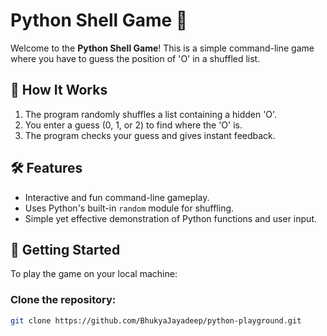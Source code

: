 # Python Shell Game 🎯

Welcome to the **Python Shell Game**! This is a simple command-line game where you have to guess the position of 'O' in a shuffled list.

## 🚀 How It Works

1. The program randomly shuffles a list containing a hidden 'O'.
2. You enter a guess (0, 1, or 2) to find where the 'O' is.
3. The program checks your guess and gives instant feedback.

## 🛠 Features

- Interactive and fun command-line gameplay.
- Uses Python's built-in `random` module for shuffling.
- Simple yet effective demonstration of Python functions and user input.

## 🔧 Getting Started

To play the game on your local machine:

### Clone the repository:

```bash
git clone https://github.com/BhukyaJayadeep/python-playground.git
